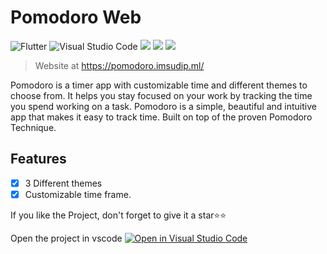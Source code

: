 
# Pomodoro Web 


![Flutter](https://img.shields.io/badge/Flutter-%2302569B.svg?style=for-the-badge&logo=Flutter&logoColor=white)
![Visual Studio Code](https://img.shields.io/badge/Visual%20Studio%20Code-0078d7.svg?style=for-the-badge&logo=visual-studio-code&logoColor=white)
![](https://img.shields.io/badge/Flutter_Version-2.2.3-9558B2.svg?style=for-the-badge&logo=Flutter)
![](https://img.shields.io/badge/Dart_Version-2.13.4-Blue.svg?style=for-the-badge&logo=Dart)
![](https://img.shields.io/badge/Status-Stable-blue.svg?style=for-the-badge)


> Website at https://pomodoro.imsudip.ml/

Pomodoro is a timer app with customizable time and different themes to choose from. It helps you stay focused on your work by tracking the time you spend working on a task. 
Pomodoro is a simple, beautiful and intuitive app that makes it easy to track time. Built on top of the proven Pomodoro Technique.

## Features
 - [x] 3 Different themes
 - [x] Customizable time frame.

If you like the Project, don't forget to give it a star⭐⭐

Open the project in vscode
[![Open in Visual Studio Code](https://open.vscode.dev/badges/open-in-vscode.svg)](https://open.vscode.dev/imsudip/pomodoro)
